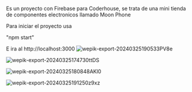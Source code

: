 Es un proyecto con Firebase para Coderhouse, se trata de una mini tienda de componentes electronicos llamado Moon Phone


Para iniciar el proyecto usa

"npm start" 

E ira al http://localhost:3000 
![wepik-export-20240325190533PV8e](https://github.com/juanin683/moon-phone/assets/89119433/35c7a3ec-8616-4a1a-8caa-7c6b5490df7a)


![wepik-export-20240325174730ttDS](https://github.com/juanin683/moon-phone/assets/89119433/f87c98eb-cc2b-4a10-aa2b-aeffed46f94c)

![wepik-export-20240325180848AKl0](https://github.com/juanin683/moon-phone/assets/89119433/561fde6a-71a7-4fdb-b862-e08beef7db25)

![wepik-export-20240325191250z9xz](https://github.com/juanin683/moon-phone/assets/89119433/9488cf0e-5b36-4f3b-8570-9198e3d93317)

